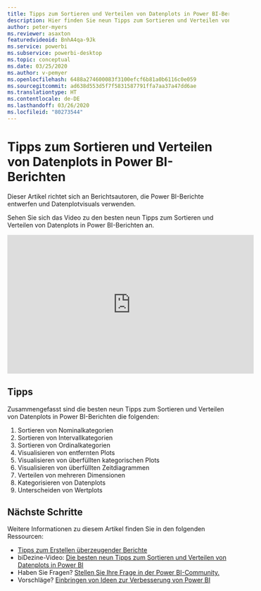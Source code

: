 ```yaml
---
title: Tipps zum Sortieren und Verteilen von Datenplots in Power BI-Berichten
description: Hier finden Sie neun Tipps zum Sortieren und Verteilen von Datenplots in Power BI-Berichtsvisuals in Power BI Desktop oder dem Power BI-Dienst.
author: peter-myers
ms.reviewer: asaxton
featuredvideoid: BnhA4qa-9Jk
ms.service: powerbi
ms.subservice: powerbi-desktop
ms.topic: conceptual
ms.date: 03/25/2020
ms.author: v-pemyer
ms.openlocfilehash: 6488a274600083f3100efcf6b81a0b6116c0e059
ms.sourcegitcommit: ad638d553d5f7f5831587791ffa7aa37a47dd6ae
ms.translationtype: HT
ms.contentlocale: de-DE
ms.lasthandoff: 03/26/2020
ms.locfileid: "80273544"
---
```

# <a name="tips-to-sort-and-distribute-data-plots-in-power-bi-reports"></a>Tipps zum Sortieren und Verteilen von Datenplots in Power BI-Berichten

Dieser Artikel richtet sich an Berichtsautoren, die Power BI-Berichte entwerfen und Datenplotvisuals verwenden.

Sehen Sie sich das Video zu den besten neun Tipps zum Sortieren und Verteilen von Datenplots in Power BI-Berichten an.

<iframe width="560" height="315" src="https://www.youtube.com/embed/BnhA4qa-9Jk" frameborder="0" allowfullscreen></iframe>

## <a name="tips"></a>Tipps

Zusammengefasst sind die besten neun Tipps zum Sortieren und Verteilen von Datenplots in Power BI-Berichten die folgenden:

1. Sortieren von Nominalkategorien
1. Sortieren von Intervallkategorien
1. Sortieren von Ordinalkategorien
1. Visualisieren von entfernten Plots
1. Visualisieren von überfüllten kategorischen Plots
1. Visualisieren von überfüllten Zeitdiagrammen
1. Verteilen von mehreren Dimensionen
1. Kategorisieren von Datenplots
1. Unterscheiden von Wertplots

## <a name="next-steps"></a>Nächste Schritte

Weitere Informationen zu diesem Artikel finden Sie in den folgenden Ressourcen:

- [Tipps zum Erstellen überzeugender Berichte](../power-bi-reports-tips-and-tricks-for-creating.md)
- biDezine-Video: [Die besten neun Tipps zum Sortieren und Verteilen von Datenplots in Power BI](https://www.youtube.com/watch?v=BnhA4qa-9Jk)
- Haben Sie Fragen? [Stellen Sie Ihre Frage in der Power BI-Community.](https://community.powerbi.com/)
- Vorschläge? [Einbringen von Ideen zur Verbesserung von Power BI](https://ideas.powerbi.com/)
